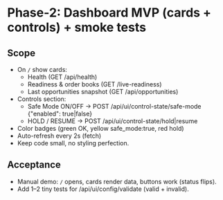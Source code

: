 # Phase-2: Dashboard MVP (cards + controls) + smoke tests

## Scope
- On `/` show cards:
  - Health (GET /api/health)
  - Readiness & order books (GET /live-readiness)
  - Last opportunities snapshot (GET /api/opportunities)
- Controls section:
  - Safe Mode ON/OFF  → POST /api/ui/control-state/safe-mode {"enabled": true|false}
  - HOLD / RESUME     → POST /api/ui/control-state/hold|resume
- Color badges (green OK, yellow safe_mode:true, red hold)
- Auto-refresh every 2s (fetch)
- Keep code small, no styling perfection.

## Acceptance
- Manual demo: `/` opens, cards render data, buttons work (status flips).
- Add 1–2 tiny tests for /api/ui/config/validate (valid + invalid).
